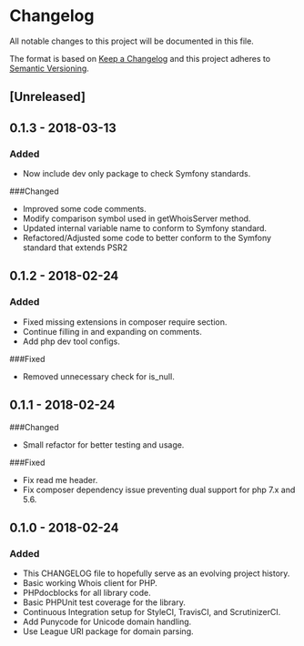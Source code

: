 # Changelog

All notable changes to this project will be documented in this file.

The format is based on [Keep a Changelog](http://keepachangelog.com/en/1.0.0/)
and this project adheres to [Semantic Versioning](http://semver.org/spec/v2.0.0.html).

## [Unreleased]

## 0.1.3 - 2018-03-13
### Added
- Now include dev only package to check Symfony standards.

###Changed
- Improved some code comments.
- Modify comparison symbol used in getWhoisServer method.
- Updated internal variable name to conform to Symfony standard.
- Refactored/Adjusted some code to better conform to the Symfony standard that extends PSR2

## 0.1.2 - 2018-02-24
### Added
- Fixed missing extensions in composer require section.
- Continue filling in and expanding on comments.
- Add php dev tool configs.

###Fixed
- Removed unnecessary check for is_null.

## 0.1.1 - 2018-02-24
###Changed
- Small refactor for better testing and usage.

###Fixed
- Fix read me header.
- Fix composer dependency issue preventing dual support for php 7.x and 5.6.

## 0.1.0 - 2018-02-24
### Added
- This CHANGELOG file to hopefully serve as an evolving project history.
- Basic working Whois client for PHP.
- PHPdocblocks for all library code.
- Basic PHPUnit test coverage for the library.
- Continuous Integration setup for StyleCI, TravisCI, and ScrutinizerCI.
- Add Punycode for Unicode domain handling.
- Use League URI package for domain parsing.
